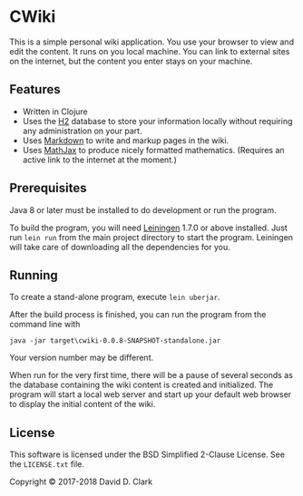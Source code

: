 # CWiki

This is a simple personal wiki application. You use your browser to view and edit the content. It runs on you local machine. You can link to external sites on the internet, but the content you enter stays on your machine.

## Features

* Written in Clojure
* Uses the [H2](http://h2database.com/html/main.html) database to store your information locally without requiring any administration on your part.
* Uses [Markdown](https://daringfireball.net/projects/markdown/syntax) to write and markup pages in the wiki.
* Uses [MathJax](https://www.mathjax.org/) to produce nicely formatted mathematics. (Requires an active link to the internet at the moment.)

## Prerequisites

Java 8 or later must be installed to do development or run the program.

To build the program, you will need [Leiningen](https://github.com/technomancy/leiningen) 1.7.0 or above installed. Just run `lein run` from the main project directory to start the program. Leiningen will take care of downloading all the dependencies for you.

## Running

To create a stand-alone program, execute `lein uberjar`. 

After the build process is finished, you can run the program from the command line with

```
java -jar target\cwiki-0.0.8-SNAPSHOT-standalone.jar
```

Your version number may be different.

 When run for the very first time, there will be a pause of several seconds as the database containing the wiki content is created and initialized. The program will start a local web server and start up your default web browser to display the initial content of the wiki.

## License

This software is licensed under the BSD Simplified 2-Clause License. See the `LICENSE.txt` file.

Copyright © 2017-2018 David D. Clark
